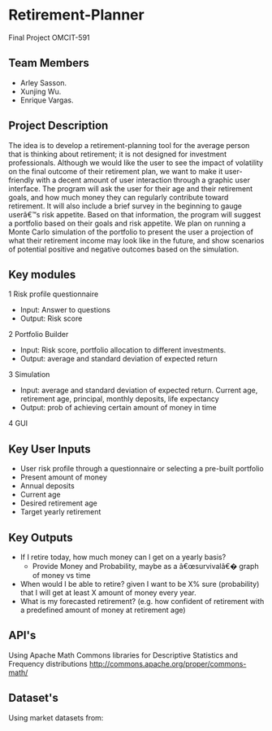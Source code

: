# Retirement-Planner
Final Project OMCIT-591

## Team Members
* Arley Sasson.
* Xunjing Wu.
* Enrique Vargas.

## Project Description
The idea is to develop a retirement-planning tool for the average person that is thinking about retirement; it is not designed for investment professionals. Although we would like the user to see the impact of volatility on the final outcome of their retirement plan, we want to make it user-friendly with a decent amount of user interaction through a graphic user interface.
The program will ask the user for their age and their retirement goals, and how much money they can regularly contribute toward retirement. It will also include a brief survey in the beginning to gauge userâ€™s risk appetite. Based on that information, the program will suggest a portfolio based on their goals and risk appetite. We plan on running a Monte Carlo simulation of the portfolio to present the user a projection of what their retirement income may look like in the future, and show scenarios of potential positive and negative outcomes based on the simulation.

## Key modules
1 Risk profile questionnaire
  * Input: Answer to questions
  * Output: Risk score
  
2 Portfolio Builder
  * Input: Risk score, portfolio allocation to different investments.
  * Output: average and standard deviation of expected return
  
3 Simulation
  * Input: average and standard deviation of expected return.  Current age, retirement age, principal, monthly deposits, life expectancy
  * Output: prob of achieving certain amount of money in time
  
4 GUI

## Key User Inputs
* User risk profile through a questionnaire or selecting a pre-built portfolio
* Present amount of money
* Annual deposits
* Current age
* Desired retirement age
* Target yearly retirement

## Key Outputs
* If I retire today, how much money can I get on a yearly basis?
  * Provide Money and Probability, maybe as a â€œsurvivalâ€� graph of money vs time
* When would I be able to retire? given I want to be X% sure (probability) that I will get at least X amount of money every year.
* What is my forecasted retirement? (e.g. how confident of retirement with a predefined amount of money at retirement age)

## API's
Using Apache Math Commons libraries for Descriptive Statistics and Frequency distributions
http://commons.apache.org/proper/commons-math/

## Dataset's
Using market datasets from:

